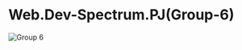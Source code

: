 # Web.Dev-Spectrum.PJ(Group-6)
![Group 6](https://user-images.githubusercontent.com/97971922/192357057-72801d31-f696-416b-bbf5-aa72cfec3df1.png)
